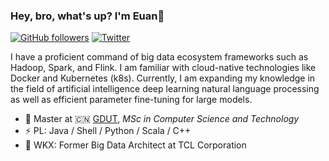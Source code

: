 ### Hey, bro, what's up? I'm Euan👋


[![GitHub followers](https://img.shields.io/github/followers/kanseaveg)](https://github.com/kanseaveg)
[![Twitter](https://img.shields.io/twitter/url?url=https%3A%2F%2Ftwitter.com%2FAhYuan75138263)](https://twitter.com/AhYuan75138263)

  I have a proficient command of big data ecosystem frameworks such as Hadoop, Spark, and Flink. I am familiar with cloud-native technologies like Docker and Kubernetes (k8s). Currently, I am expanding my knowledge in the field of artificial intelligence deep learning natural language processing as well as efficient parameter fine-tuning for large models.


- 🍻 Master at 🇨🇳 [GDUT](https://www.gdut.edu.cn), _MSc in Computer Science and Technology_
- ⚡ PL: Java / Shell / Python / Scala / C++
- 🔭 WKX: Former Big Data Architect at TCL Corporation
